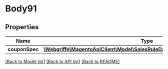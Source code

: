 # Body91

## Properties
Name | Type | Description | Notes
------------ | ------------- | ------------- | -------------
**couponSpec** | [**\Webgriffe\MagentoApiClient\Model\SalesRuleDataCouponGenerationSpecInterface**](SalesRuleDataCouponGenerationSpecInterface.md) |  | 

[[Back to Model list]](../README.md#documentation-for-models) [[Back to API list]](../README.md#documentation-for-api-endpoints) [[Back to README]](../README.md)


